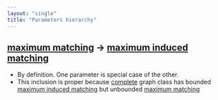 ```yaml
---
layout: "single"
title: "Parameters hierarchy"
---
```

<!--this is a generated file-->

## [maximum matching](../veU7Jf) → [maximum induced matching](../wpeKEI)
* By definition. One parameter is special case of the other.
* This inclusion is proper because [complete](#WAU7vf_connected) graph class has bounded [maximum induced matching](../wpeKEI) but unbounded [maximum matching](../veU7Jf)
